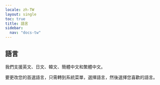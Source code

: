 ```yaml
---
locale: zh-TW
layout: single
toc: true
title: 語言
sidebar:
  nav: "docs-tw"
---
```

## 語言
我們支援英文、日文、韓文、簡體中文和繁體中文。

要更改您的首選語言，只需轉到系統菜單，選擇語言，然後選擇您喜歡的語言。